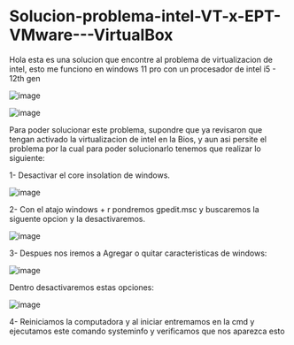 # Solucion-problema-intel-VT-x-EPT-VMware---VirtualBox
Hola esta es una solucion que encontre al problema de virtualizacion de intel, esto me funciono en windows 11 pro con un procesador de intel i5 - 12th gen

![image](https://github.com/user-attachments/assets/ba3b7b48-b1bb-4af9-bb0c-085330b6de2e)

![image](https://github.com/user-attachments/assets/107fb2e5-e2de-4dd1-be58-1e9911851e58)

Para poder solucionar este problema, supondre que ya revisaron que tengan activado la virtualizacion de intel en la Bios, y aun asi persite el problema por la cual para poder solucionarlo tenemos que realizar lo siguiente:

1-  Desactivar el core insolation de windows.

![image](https://github.com/user-attachments/assets/fe8ac965-7ac9-4b51-bb6b-b8ad8bdc189c)

2- Con el atajo windows + r  pondremos gpedit.msc y buscaremos la siguente opcion y la desactivaremos.

![image](https://github.com/user-attachments/assets/b5a8acc5-23af-4f2c-825d-140d1889d33d)

3- Despues nos iremos a Agregar o quitar caracteristicas de windows: 

![image](https://github.com/user-attachments/assets/43a0f566-0c9b-46b8-894c-0030be1ea434)

Dentro desactivaremos estas opciones: 

![image](https://github.com/user-attachments/assets/0b0478b0-75ce-4a9f-8684-73b26e597bba)

4- Reiniciamos la computadora y al iniciar entremamos en la cmd y ejecutamos este comando systeminfo y verificamos que nos aparezca esto 


